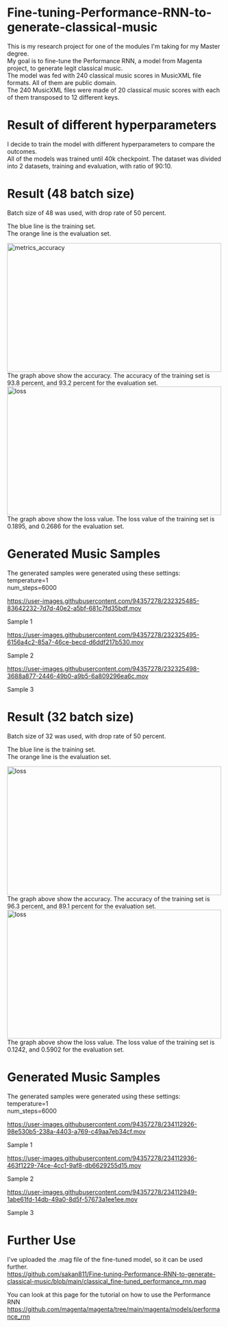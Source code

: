 # Fine-tuning-Performance-RNN-to-generate-classical-music

This is my research project for one of the modules I'm taking for my Master degree.  
My goal is to fine-tune the Performance RNN, a model from Magenta project, to generate legit classical music.   
The model was fed with 240 classical music scores in MusicXML file formats. All of them are public domain.    
The 240 MusicXML files were made of 20 classical music scores with each of them transposed to 12 different keys.

# Result of different hyperparameters
I decide to train the model with different hyperparameters to compare the outcomes.   
All of the models was trained until 40k checkpoint.
The dataset was divided into 2 datasets, training and evaluation, with ratio of 90:10.

# Result (48 batch size)
Batch size of 48 was used, with drop rate of 50 percent.    

The blue line is the training set.  
The orange line is the evaluation set.  

<img src="https://user-images.githubusercontent.com/94357278/232262180-f10d816a-c7d3-4641-8e21-44646ed0f853.jpg" alt="metrics_accuracy" width="500" height="300">
The graph above show the accuracy. The accuracy of the training set is 93.8 percent, and 93.2 percent for the evaluation set.   


<img src="https://user-images.githubusercontent.com/94357278/232262134-4da79b2d-1233-4457-b6f4-dd433d81c4ef.jpg" alt="loss" width="500" height="300">
The graph above show the loss value. The loss value of the training set is 0.1895, and 0.2686 for the evaluation set.

# Generated Music Samples
The generated samples were generated using these settings:   
temperature=1    
num_steps=6000   

https://user-images.githubusercontent.com/94357278/232325485-83642232-7d7d-40e2-a5bf-681c7fd35bdf.mov

Sample 1

https://user-images.githubusercontent.com/94357278/232325495-6156a4c2-85a7-46ce-becd-d6ddf217b530.mov

Sample 2

https://user-images.githubusercontent.com/94357278/232325498-3688a877-2446-49b0-a9b5-6a809296ea6c.mov

Sample 3

# Result (32 batch size)
Batch size of 32 was used, with drop rate of 50 percent.      

The blue line is the training set.     
The orange line is the evaluation set.     

<img src="https://user-images.githubusercontent.com/94357278/234107533-47c10fc4-08c0-47d4-a38a-312d95b4a3dd.jpg" alt="loss" width="500" height="300">
The graph above show the accuracy. The accuracy of the training set is 96.3 percent, and 89.1 percent for the evaluation set.   

<img src="https://user-images.githubusercontent.com/94357278/234107514-04ae8c65-ae8e-4d43-89fe-f8cb01a60487.jpg" alt="loss" width="500" height="300">
The graph above show the loss value. The loss value of the training set is 0.1242, and 0.5902 for the evaluation set.

# Generated Music Samples
The generated samples were generated using these settings:   
temperature=1    
num_steps=6000   

https://user-images.githubusercontent.com/94357278/234112926-98e530b5-238a-4403-a769-c49aa7eb34cf.mov   

Sample 1   

https://user-images.githubusercontent.com/94357278/234112936-463f1229-74ce-4cc1-9af8-db6629255d15.mov   

Sample 2   

https://user-images.githubusercontent.com/94357278/234112949-1abe61fd-14db-49a0-8d5f-57673a1ee1ee.mov   

Sample 3   

# Further Use

I've uploaded the .mag file of the fine-tuned model, so it can be used further.   
https://github.com/sakan811/Fine-tuning-Performance-RNN-to-generate-classical-music/blob/main/classical_fine-tuned_performance_rnn.mag   

You can look at this page for the tutorial on how to use the Performance RNN   
https://github.com/magenta/magenta/tree/main/magenta/models/performance_rnn
